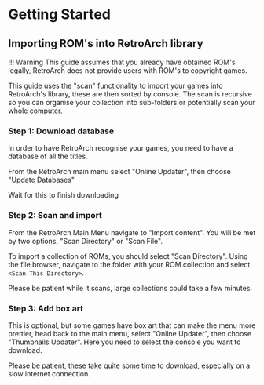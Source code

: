 # Getting Started

## Importing ROM's into RetroArch library

!!! Warning
    This guide assumes that you already have obtained ROM's legally, RetroArch does not provide users with ROM's to copyright games.

This guide uses the "scan" functionality to import your games into RetroArch's library, these are then sorted by console. The scan is recursive so you can organise your collection into sub-folders or potentially scan your whole computer.

### Step 1: Download database

In order to have RetroArch recognise your games, you need to have a database of all the titles.

From the RetroArch main menu select "Online Updater", then choose "Update Databases"

Wait for this to finish downloading

### Step 2: Scan and import

From the RetroArch Main Menu navigate to "Import content". You will be met by two options, "Scan Directory" or "Scan File".

To import a collection of ROMs, you should select "Scan Directory". Using the file browser, navigate to the folder with your ROM collection and select ```<Scan This Directory>```.

Please be patient while it scans, large collections could take a few minutes.

### Step 3: Add box art

This is optional, but some games have box art that can make the menu more prettier, head back to the main menu, select "Online Updater", then choose "Thumbnails Updater". Here you need to select the console you want to download.

Please be patient, these take quite some time to download, especially on a slow internet connection.
